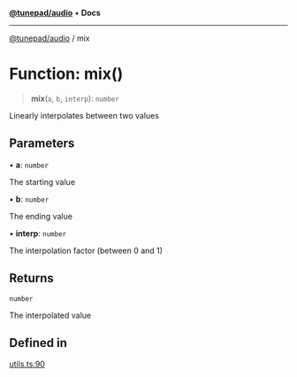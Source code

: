 [**@tunepad/audio**](../README.md) • **Docs**

***

[@tunepad/audio](../globals.md) / mix

# Function: mix()

> **mix**(`a`, `b`, `interp`): `number`

Linearly interpolates between two values

## Parameters

• **a**: `number`

The starting value

• **b**: `number`

The ending value

• **interp**: `number`

The interpolation factor (between 0 and 1)

## Returns

`number`

The interpolated value

## Defined in

[utils.ts:90](https://github.com/TIDAL-Lab/tunepad_audio/blob/1e1bd16c9c764bdf488b791f76cac7abae0e3b33/src/utils.ts#L90)
